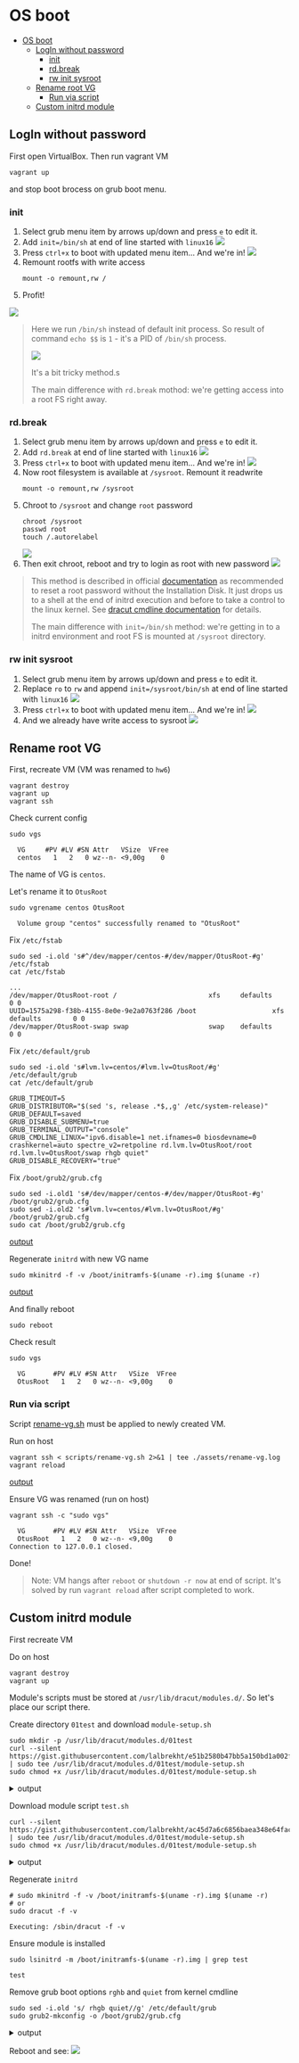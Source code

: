 # OS boot

- [OS boot](#os-boot)
  - [LogIn without password](#login-without-password)
    - [init](#init)
    - [rd.break](#rdbreak)
    - [rw init sysroot](#rw-init-sysroot)
  - [Rename root VG](#rename-root-vg)
    - [Run via script](#run-via-script)
  - [Custom initrd module](#custom-initrd-module)

## LogIn without password

First open VirtualBox.
Then run vagrant VM
```shell
vagrant up
```
and stop boot brocess on grub boot menu.

### init

1. Select grub menu item by arrows up/down and press `e` to edit it.
2. Add `init=/bin/sh` at end of line started with `linux16`
   ![](./assets/grub-init-sh.png)
3. Press `ctrl+x` to boot with updated menu item... And we're in!
   ![](./assets/brub-init-root.png)
4. Remount rootfs with write access
   ```shell
   mount -o remount,rw /
   ```
5. Profit!

![](./assets/grub-init-rw.png)

> Here we run `/bin/sh` instead of default init process.
> So result of command `echo $$` is `1` - it's a PID of `/bin/sh` process.
> 
> ![](./assets/grub-init-pid1.png)
> 
> It's a bit tricky method.s
> 
> The main difference with `rd.break` mothod: we're getting access into a root FS right away.

### rd.break

1. Select grub menu item by arrows up/down and press `e` to edit it.
2. Add `rd.break` at end of line started with `linux16`
   ![](./assets/brub-rd-break-menuitem.png)
3. Press `ctrl+x` to boot with updated menu item... And we're in!
   ![](./assets/grub-rd-break-login.png)
4. Now root filesystem is available at `/sysroot`. Remount it readwrite
   ```shell
   mount -o remount,rw /sysroot
   ```
5. Chroot to `/sysroot` and change `root` password
   ```shell
   chroot /sysroot
   passwd root
   touch /.autorelabel
   ```
   ![](./assets/grub-rd-break-password.png)
6. Then exit chroot, reboot and try to login as root with new password
   ![](./assets/grub-rd-break-login-as-root.png)

> This method is described in official [documentation](https://access.redhat.com/documentation/en-us/red_hat_enterprise_linux/7/html/system_administrators_guide/sec-Terminal_Menu_Editing_During_Boot#proc-Resetting_the_Root_Password_Using_rd.break) as recommended to reset a root password without the Installation Disk.
> It just drops us to a shell at the end of initrd execution and before to take a control to the linux kernel. See [dracut cmdline documentation](https://man7.org/linux/man-pages/man7/dracut.cmdline.7.html) for details.
> 
> The main difference with `init=/bin/sh` method: we're getting in to a initrd environment and root FS is mounted at `/sysroot` directory.

### rw init sysroot

1. Select grub menu item by arrows up/down and press `e` to edit it.
2. Replace `ro` to `rw` and append `init=/sysroot/bin/sh` at end of line started with `linux16`
   ![](./assets/grub-init-syslinux-menuitem.png)
3. Press `ctrl+x` to boot with updated menu item... And we're in!
   ![](./assets/grub-init-sysroot-login.png)
4. And we already have write access to sysroot
   ![](./assets/grub-init-sysroot-rw.png)


## Rename root VG

First, recreate VM (VM was renamed to `hw6`)
```shell
vagrant destroy
vagrant up
vagrant ssh
```

Check current config
```shell
sudo vgs
```
```log
  VG     #PV #LV #SN Attr   VSize  VFree
  centos   1   2   0 wz--n- <9,00g    0
```
The name of VG is `centos`.

Let's rename it to `OtusRoot`
```shell
sudo vgrename centos OtusRoot
```
```log
  Volume group "centos" successfully renamed to "OtusRoot"
```

Fix `/etc/fstab`
```shell
sudo sed -i.old 's#^/dev/mapper/centos-#/dev/mapper/OtusRoot-#g' /etc/fstab
cat /etc/fstab
```
```fstab
...
/dev/mapper/OtusRoot-root /                       xfs     defaults        0 0
UUID=1575a298-f38b-4155-8e0e-9e2a0763f286 /boot                   xfs     defaults        0 0
/dev/mapper/OtusRoot-swap swap                    swap    defaults        0 0
```

Fix `/etc/default/grub`
```shell
sudo sed -i.old 's#lvm.lv=centos/#lvm.lv=OtusRoot/#g' /etc/default/grub
cat /etc/default/grub
```
```shell
GRUB_TIMEOUT=5
GRUB_DISTRIBUTOR="$(sed 's, release .*$,,g' /etc/system-release)"
GRUB_DEFAULT=saved
GRUB_DISABLE_SUBMENU=true
GRUB_TERMINAL_OUTPUT="console"
GRUB_CMDLINE_LINUX="ipv6.disable=1 net.ifnames=0 biosdevname=0 crashkernel=auto spectre_v2=retpoline rd.lvm.lv=OtusRoot/root rd.lvm.lv=OtusRoot/swap rhgb quiet"
GRUB_DISABLE_RECOVERY="true"
```

Fix `/boot/grub2/grub.cfg`
```shell
sudo sed -i.old1 's#/dev/mapper/centos-#/dev/mapper/OtusRoot-#g' /boot/grub2/grub.cfg
sudo sed -i.old2 's#lvm.lv=centos/#lvm.lv=OtusRoot/#g' /boot/grub2/grub.cfg
sudo cat /boot/grub2/grub.cfg
```
[output](./assets/vg-renamed-grub.cfg)

Regenerate `initrd` with new VG name
```shell
sudo mkinitrd -f -v /boot/initramfs-$(uname -r).img $(uname -r)
```
[output](./assets/mkinitrd.log)

And finally reboot
```shell
sudo reboot
```

Check result
```shell
sudo vgs
```
```log
  VG       #PV #LV #SN Attr   VSize  VFree
  OtusRoot   1   2   0 wz--n- <9,00g    0
```

### Run via script

Script [rename-vg.sh](./scripts/rename-vg.sh) must be applied to newly created VM.

Run on host
```shell
vagrant ssh < scripts/rename-vg.sh 2>&1 | tee ./assets/rename-vg.log
vagrant reload
```
[output](./assets/rename-vg.log)

Ensure VG was renamed (run on host)
```shell
vagrant ssh -c "sudo vgs"
```
```log
  VG       #PV #LV #SN Attr   VSize  VFree
  OtusRoot   1   2   0 wz--n- <9,00g    0 
Connection to 127.0.0.1 closed.
```

Done!

> Note: VM hangs after `reboot` or `shutdown -r now` at end of script. It's solved by run `vagrant reload` after script completed to work.


## Custom initrd module

First recreate VM

Do on host
```shell
vagrant destroy
vagrant up
```

Module's scripts must be stored at `/usr/lib/dracut/modules.d/`. So let's place our script there.

Create directory `01test` and download `module-setup.sh`
```shell
sudo mkdir -p /usr/lib/dracut/modules.d/01test
curl --silent https://gist.githubusercontent.com/lalbrekht/e51b2580b47bb5a150bd1a002f16ae85/raw/80060b7b300e193c187bbcda4d8fdf0e1c066af9/gistfile1.txt | sudo tee /usr/lib/dracut/modules.d/01test/module-setup.sh
sudo chmod +x /usr/lib/dracut/modules.d/01test/module-setup.sh
```
<details><summary>output</summary>
<p>

```shell
#!/bin/bash

check() {
    return 0
}

depends() {
    return 0
}

install() {
    inst_hook cleanup 00 "${moddir}/test.sh"
}
```
</p>
</details>


Download module script `test.sh`
```shell
curl --silent https://gist.githubusercontent.com/lalbrekht/ac45d7a6c6856baea348e64fac43faf0/raw/69598efd5c603df310097b52019dc979e2cb342d/gistfile1.txt | sudo tee /usr/lib/dracut/modules.d/01test/module-setup.sh
sudo chmod +x /usr/lib/dracut/modules.d/01test/module-setup.sh
```
<details><summary>output</summary>
<p>

```shell
#!/bin/bash

exec 0<>/dev/console 1<>/dev/console 2<>/dev/console
cat <<'msgend'

Hello! You are in dracut module!

 ___________________
< I'm dracut module >
 -------------------
   \
    \
        .--.
       |o_o |
       |:_/ |
      //   \ \
     (|     | )
    /'\_   _/`\
    \___)=(___/
msgend
sleep 10
echo " continuing...."
```
</p>
</details>

Regenerate `initrd`
```shell
# sudo mkinitrd -f -v /boot/initramfs-$(uname -r).img $(uname -r)
# or
sudo dracut -f -v
```
```log
Executing: /sbin/dracut -f -v
```

Ensure module is installed
```shell
sudo lsinitrd -m /boot/initramfs-$(uname -r).img | grep test
```
```log
test
```

Remove grub boot options `rghb` and `quiet` from kernel cmdline
```shell
sudo sed -i.old 's/ rhgb quiet//g' /etc/default/grub
sudo grub2-mkconfig -o /boot/grub2/grub.cfg
```
<details><summary>output</summary>
<p>

```log
Generating grub configuration file ...
Found linux image: /boot/vmlinuz-5.6.11-1.el7.elrepo.x86_64
Found initrd image: /boot/initramfs-5.6.11-1.el7.elrepo.x86_64.img
Found linux image: /boot/vmlinuz-3.10.0-1127.el7.x86_64
Found initrd image: /boot/initramfs-3.10.0-1127.el7.x86_64.img
Found linux image: /boot/vmlinuz-0-rescue-db529269582b41d89d3f9aed34b3ff97
Found initrd image: /boot/initramfs-0-rescue-db529269582b41d89d3f9aed34b3ff97.img
done
```
</p>
</details>

Reboot and see:
![](./assets/dracut-tux.png)
